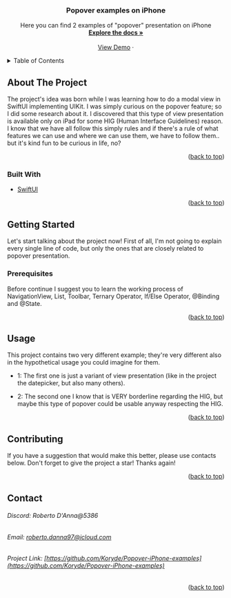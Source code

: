 <div id="top"></div>

<h3 align="center">Popover examples on iPhone</h3>

  <p align="center">
    Here you can find 2 examples of "popover" presentation on iPhone
    <br />
    <a href="https://github.com/Koryde/Popover-iPhone-examples"><strong>Explore the docs »</strong></a>
    <br />
    <br />
    <a href="https://github.com/github_username/repo_name">View Demo</a>
    ·
  </p>
</div>


<details>
  <summary>Table of Contents</summary>
  <ol>
    <li>
      <a href="#about-the-project">About The Project</a>
      <ul>
        <li><a href="#built-with">Built With</a></li>
      </ul>
    </li>
    <li>
      <a href="#getting-started">Getting Started</a>
      <ul>
        <li><a href="#prerequisites">Prerequisites</a></li>
      </ul>
    </li>
    <li><a href="#usage">Usage</a></li>
    <li><a href="#contact">Contact</a></li>
  </ol>
</details>


## About The Project

The project's idea was born while I was learning how to do a modal view in SwiftUI implementing UIKit. I was simply curious on the popover feature; so I did some research about it.
I discovered that this type of view presentation is available only on iPad for some HIG (Human Interface Guidelines) reason.
I know that we have all follow this simply rules and if there's a rule of what features we can use and where we can use them, we have to follow them.. but it's kind fun to be curious in life, no?


<p align="right">(<a href="#top">back to top</a>)</p>


### Built With

* [SwiftUI](https://developer.apple.com/xcode/swiftui/)

<p align="right">(<a href="#top">back to top</a>)</p>


## Getting Started

Let's start talking about the project now!
First of all, I'm not going to explain every single line of code, but only the ones that are closely related to popover presentation.

### Prerequisites

Before continue I suggest you to learn the working process of NavigationView, List, Toolbar, Ternary Operator, If/Else Operator, @Binding and @State.

<p align="right">(<a href="#top">back to top</a>)</p>


## Usage

This project contains two very different example; they're very different also in the hypothetical usage you could imagine for them.

* 1: The first one is just a variant of view presentation (like in the project the datepicker, but also many others).

* 2: The second one I know that is VERY borderline regarding the HIG, but maybe this type of popover could be usable anyway respecting the HIG.

<p align="right">(<a href="#top">back to top</a>)</p>


## Contributing

If you have a suggestion that would make this better, please use contacts below.
Don't forget to give the project a star! Thanks again!

<p align="right">(<a href="#top">back to top</a>)</p>


## Contact

###### Discord: Roberto D'Anna@5386
###### Email: roberto.danna97@icloud.com

###### Project Link: [https://github.com/Koryde/Popover-iPhone-examples](https://github.com/Koryde/Popover-iPhone-examples)

<p align="right">(<a href="#top">back to top</a>)</p>
